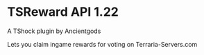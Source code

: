 # TSReward API 1.22
A TShock plugin by Ancientgods

Lets you claim ingame rewards for voting on Terraria-Servers.com
